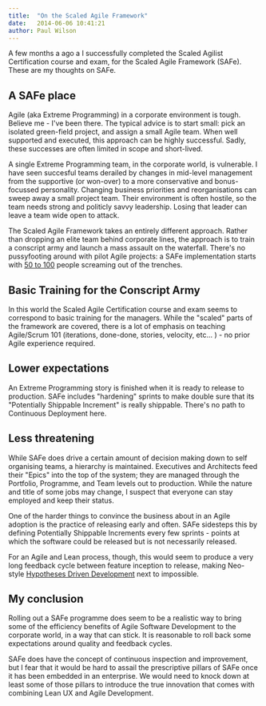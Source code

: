 ```yaml
---
title:  "On the Scaled Agile Framework"
date:   2014-06-06 10:41:21
author: Paul Wilson
---
```


A few months a ago a I successfully completed the Scaled Agilist Certification course and exam, for the Scaled Agile Framework (SAFe). These are my thoughts on SAFe.


## A SAFe place
Agile (aka Extreme Programming) in a corporate environment is tough. Believe me - I've been there. The typical advice is to start small: pick an isolated green-field project, and assign a small Agile team. When well supported and executed, this approach can be highly successful. Sadly, these successes are often limited in scope and short-lived.

A single Extreme Programming team, in the corporate world, is vulnerable. I have seen succesful teams derailed by changes in mid-level management from the supportive (or won-over) to a more conservative and bonus-focussed personality. Changing business priorities and reorganisations can sweep away a small project team. Their environment is often hostile, so the team needs strong and politicly savvy leadership. Losing that leader can leave a team wide open to attack.

The Scaled Agile Framework takes an entirely different approach. Rather than dropping an elite team behind corporate lines, the approach is to train a conscript army and launch a mass assault on the waterfall. There's no pussyfooting around with pilot Agile projects: a SAFe implementation starts with [50 to 100](http://scaledagileframework.com/implementing/) people screaming out of the trenches.


## Basic Training for the Conscript Army
In this world the Scaled Agile Certification course and exam seems to correspond to basic training for the managers. While the "scaled" parts of the framework are covered, there is a lot of emphasis on teaching Agile/Scrum 101 (iterations, done-done, stories, velocity, etc... ) - no prior Agile experience required.


## Lower expectations
An Extreme Programming story is finished when it is ready to release to production. SAFe includes "hardening" sprints to make double sure that its "Potentially Shippable Increment" is really shippable. There's no path to Continuous Deployment here.


## Less threatening
While SAFe does drive a certain amount of decision making down to self organising teams, a hierarchy is maintained. Executives and Architects feed their "Epics" into the top of the system; they are managed through the Portfolio, Programme, and Team levels out to production. While the nature and title of some jobs may change, I suspect that everyone can stay employed and keep their status.

One of the harder things to convince the business about in an Agile adoption is the practice of releasing early and often. SAFe sidesteps this by defining Potentially Shippable Increments every few sprints - points at which the software could be released but is not necessarily released.

For an Agile and Lean process, though, this would seem to produce a very long feedback cycle between feature inception to release, making Neo-style [Hypotheses Driven Development](http://www.neo.com/2014/04/10/kanban-boards-for-hypothesis-driven-development) next to impossible.

## My conclusion
Rolling out a SAFe programme does seem to be a realistic way to bring some of the efficiency benefits of Agile Software Development to the corporate world, in a way that can stick. It is reasonable to roll back some expectations around quality and feedback cycles.

SAFe does have the concept of continuous inspection and improvement, but I fear that it would be hard to assail the prescriptive pillars of SAFe once it has been embedded in an enterprise. We would need to knock down at least some of those pillars to introduce the true innovation that comes with combining Lean UX and Agile Development.
